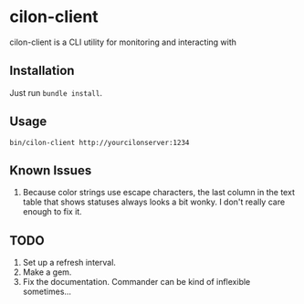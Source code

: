 cilon-client
============
cilon-client is a CLI utility for monitoring and interacting with 

Installation
------------
Just run `bundle install`.

Usage
-----
    bin/cilon-client http://yourcilonserver:1234

Known Issues
------------
1. Because color strings use escape characters, the last column in the text
table that shows statuses always looks a bit wonky. I don't really care enough
to fix it.

TODO
----
1. Set up a refresh interval.
2. Make a gem.
3. Fix the documentation. Commander can be kind of inflexible sometimes...
